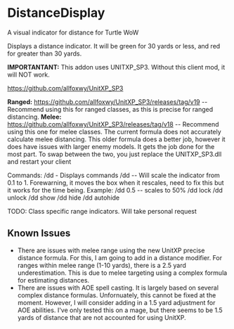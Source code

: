 # DistanceDisplay
A visual indicator for distance for Turtle WoW

Displays a distance indicator. It will be green for 30 yards or less, and red for greater than 30 yards. 

**IMPORTANTANT:** This addon uses UNITXP_SP3. Without this client mod, it will NOT work.

https://github.com/allfoxwy/UnitXP_SP3

**Ranged:** https://github.com/allfoxwy/UnitXP_SP3/releases/tag/v19 -- Recommend using this for ranged classes, as this is precise for ranged distancing. 
**Melee:** https://github.com/allfoxwy/UnitXP_SP3/releases/tag/v18 -- Recommend using this one for melee classes. The current formula does not accurately calculate melee distancing. This older formula does a better job, however it does have issues with larger enemy models. It gets the job done for the most part. 
To swap between the two, you just replace the UNITXP_SP3.dll and restart your client

Commands:
  /dd - Displays commands
  /dd <scale> -- Will scale the indicator from 0.1 to 1. Forewarning, it moves the box when it rescales, need to fix this but it works for the time being. Example: /dd 0.5 -- scales to 50%
  /dd lock
  /dd unlock
  /dd show
  /dd hide
  /dd autohide

TODO: Class specific range indicators. Will take personal request

## Known Issues
- There are issues with melee range using the new UnitXP precise distance formula. For this, I am going to add in a distance modifier. For ranges within melee range (1-10 yards), there is a 2.5 yard underestimation. This is due to melee targeting using a complex formula for estimating distances.
- There are issues with AOE spell casting. It is largely based on several complex distance formulas. Unfornuately, this cannot be fixed at the moment. However, I will consider adding in a 1.5 yard adjustment for AOE abilities. I've only tested this on a mage, but there seems to be 1.5 yards of distance that are not accounted for using UnitXP. 
